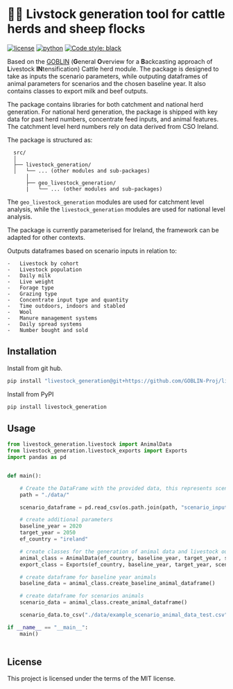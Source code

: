 # 🐄🐏 Livstock generation tool for cattle herds and sheep flocks
[![license](https://img.shields.io/badge/License-MIT%203.0-red)](https://github.com/GOBLIN-Proj/livestock_generation/blob/0.1.0/LICENSE)
[![python](https://img.shields.io/badge/python-3.9-blue?logo=python&logoColor=white)](https://github.com/GOBLIN-Proj/livestock_generation)
[![Code style: black](https://img.shields.io/badge/code%20style-black-000000.svg)](https://github.com/psf/black)


 Based on the [GOBLIN](https://gmd.copernicus.org/articles/15/2239/2022/) (**G**eneral **O**verview for a **B**ackcasting approach of **L**ivestock **IN**tensification) Cattle herd module. The package is designed to take as inputs the scenario parameters, while outputing dataframes of animal parameters for scenarios and the chosen baseline year. It also contains classes to export milk and beef outputs. 

 The package contains libraries for both catchment and national herd generation. For national herd generation, the package is shipped with key data for past herd numbers, concentrate feed inputs, and animal features. The catchment level herd numbers rely on data derived from CSO Ireland. 

 The package is structured as: 

  ```
    src/
    │
    ├── livestock_generation/
    │   └── ... (other modules and sub-packages)
        │
        ├── geo_livestock_generation/
        |   └── ... (other modules and sub-packages)

 ```
 
The ```geo_livestock_generation``` modules are used for catchment level analysis, while the ```livestock_generation``` modules are used for national 
level analysis. 

The package is currently parameterised for Ireland, the framework can be adapted for other contexts.

Outputs dataframes based on scenario inputs in relation to:

    -   Livestock by cohort
    -   Livestock population
    -   Daily milk
    -   Live weight
    -   Forage type
    -   Grazing type
    -   Concentrate input type and quantity
    -   Time outdoors, indoors and stabled
    -   Wool
    -   Manure management systems
    -   Daily spread systems
    -   Number bought and sold


## Installation

Install from git hub. 

```bash
pip install "livestock_generation@git+https://github.com/GOBLIN-Proj/livestock_generation.git@main" 

```

Install from PyPI

```bash
pip install livestock_generation
```

## Usage
```python
from livestock_generation.livestock import AnimalData
from livestock_generation.livestock_exports import Exports
import pandas as pd


def main():

    # Create the DataFrame with the provided data, this represents scenario inputs
    path = "./data/"

    scenario_dataframe = pd.read_csv(os.path.join(path, "scenario_input_dataframe.csv"))

    # create additional parameters
    baseline_year = 2020
    target_year = 2050
    ef_country = "ireland"

    # create classes for the generation of animal data and livestock ouput data
    animal_class = AnimalData(ef_country, baseline_year, target_year, scenario_dataframe)
    export_class = Exports(ef_country, baseline_year, target_year, scenario_dataframe)

    # create dataframe for baseline year animals
    baseline_data = animal_class.create_baseline_animal_dataframe()

    # create dataframe for scenarios animals
    scenario_data = animal_class.create_animal_dataframe()

    scenario_data.to_csv("./data/example_scenario_animal_data_test.csv")

if __name__ == "__main__":
    main()
    
```
## License
This project is licensed under the terms of the MIT license.
